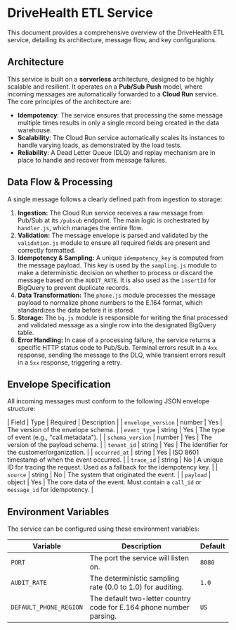 # DriveHealth ETL Service

This document provides a comprehensive overview of the DriveHealth ETL service, detailing its architecture, message flow, and key configurations.

## Architecture

This service is built on a **serverless** architecture, designed to be highly scalable and resilient. It operates on a **Pub/Sub Push** model, where incoming messages are automatically forwarded to a **Cloud Run** service. The core principles of the architecture are:

* **Idempotency**: The service ensures that processing the same message multiple times results in only a single record being created in the data warehouse.
* **Scalability**: The Cloud Run service automatically scales its instances to handle varying loads, as demonstrated by the load tests.
* **Reliability**: A Dead Letter Queue (DLQ) and replay mechanism are in place to handle and recover from message failures.

## Data Flow & Processing

A single message follows a clearly defined path from ingestion to storage:

1.  **Ingestion:** The Cloud Run service receives a raw message from Pub/Sub at its `/pubsub` endpoint. The main logic is orchestrated by `handler.js`, which manages the entire flow.
2.  **Validation:** The message envelope is parsed and validated by the `validation.js` module to ensure all required fields are present and correctly formatted.
3.  **Idempotency & Sampling:** A unique `idempotency_key` is computed from the message payload. This key is used by the `sampling.js` module to make a deterministic decision on whether to process or discard the message based on the `AUDIT_RATE`. It is also used as the `insertId` for BigQuery to prevent duplicate records.
4.  **Data Transformation:** The `phone.js` module processes the message payload to normalize phone numbers to the E.164 format, which standardizes the data before it is stored.
5.  **Storage:** The `bq.js` module is responsible for writing the final processed and validated message as a single row into the designated BigQuery table.
6.  **Error Handling:** In case of a processing failure, the service returns a specific HTTP status code to Pub/Sub. Terminal errors result in a `4xx` response, sending the message to the DLQ, while transient errors result in a `5xx` response, triggering a retry.

## Envelope Specification

All incoming messages must conform to the following JSON envelope structure:

| Field | Type | Required | Description |
| `envelope_version` | number | Yes | The version of the envelope schema. |
| `event_type` | string | Yes | The type of event (e.g., "call.metadata"). |
| `schema_version` | number | Yes | The version of the payload schema. |
| `tenant_id` | string | Yes | The identifier for the customer/organization. |
| `occurred_at` | string | Yes | ISO 8601 timestamp of when the event occurred. |
| `trace_id` | string | No | A unique ID for tracing the request. Used as a fallback for the idempotency key. |
| `source` | string | No | The system that originated the event. |
| `payload` | object | Yes | The core data of the event. Must contain a `call_id` or `message_id` for idempotency. |

## Environment Variables

The service can be configured using these environment variables:

| Variable | Description | Default |
|---|---|---|
| `PORT` | The port the service will listen on. | `8080` |
| `AUDIT_RATE` | The deterministic sampling rate (0.0 to 1.0) for auditing. | `1.0` |
| `DEFAULT_PHONE_REGION` | The default two-letter country code for E.164 phone number parsing. | `US` |
